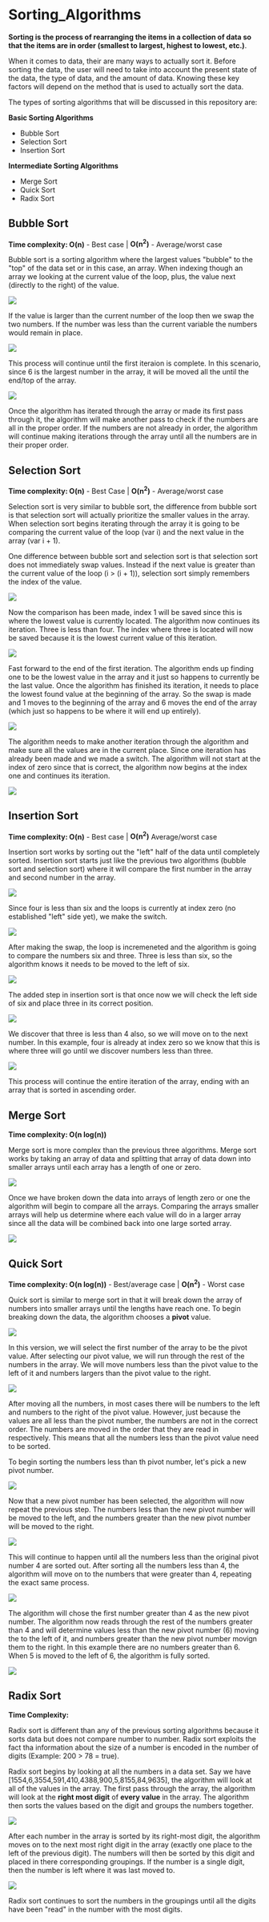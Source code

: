 # Sorting_Algorithms

**Sorting is the process of rearranging the items in a collection of data so that the items are in order (smallest to largest, highest to lowest, etc.)**.

When it comes to data, their are many ways to actually sort it. Before sorting the data, the user will need to take into account the present state of the data, the type of data, and the amount of data. Knowing these key factors will depend on the method that is used to actually sort the data.

The types of sorting algorithms that will be discussed in this repository are:

**Basic Sorting Algorithms**
- Bubble Sort
- Selection Sort
- Insertion Sort

**Intermediate Sorting Algorithms**
- Merge Sort
- Quick Sort
- Radix Sort

## Bubble Sort

**Time complexity: O(n)** - Best case | **O(n<sup>2</sup>)** - Average/worst case

Bubble sort is a sorting algorithm where the largest values "bubble" to the "top" of the data set or in this case, an array. When indexing though an array we looking at the current value of the loop, plus, the value next (directly to the right) of the value.

![](images/bubble_sort_one.png)

If the value is larger than the current number of the loop then we swap the two numbers. If the number was less than the current variable the numbers would remain in place.

![](images/bubble_sort_two.png)

This process will continue until the first iteraion is complete. In this scenario, since 6 is the largest number in the array, it will be moved all the until the end/top of the array.

![](images/bubble_sort_three.png)

Once the algorithm has iterated through the array or made its first pass through it, the algorithm will make another pass to check if the numbers are all in the proper order. If the numbers are not already in order, the algorithm will continue making iterations through the array until all the numbers are in their proper order.

## Selection Sort

**Time complexity: O(n)** - Best Case | **O(n<sup>2</sup>)** - Average/worst case

Selection sort is very similar to bubble sort, the difference from bubble sort is that selection sort will actually prioritize the smaller values in the array. When selection sort begins iterating through the array it is going to be comparing the current value of the loop (var i) and the next value in the array (var i + 1).

One difference between bubble sort and selection sort is that selection sort does not immediately swap values. Instead if the next value is greater than the current value of the loop (i > (i + 1)), selection sort simply remembers the index of the value.

![](images/selection_sort_one.png)

Now the comparison has been made, index 1 will be saved since this is where the lowest value is currently located. The algorithm now continues its iteration. Three is less than four. The index where three is located will now be saved because it is the lowest current value of this iteration.

![](images/selection_sort_two.png)

Fast forward to the end of the first iteration. The algorithm ends up finding one to be the lowest value in the array and it just so happens to currently be the last value. Once the algorithm has finished its iteration, it needs to place the lowest found value at the beginning of the array. So the swap is made and 1 moves to the beginning of the array and 6 moves the end of the array (which just so happens to be where it will end up entirely).

![](images/selection_sort_three.png)

The algorithm needs to make another iteration through the algorithm and make sure all the values are in the current place. Since one iteration has already been made and we made a switch. The algorithm will not start at the index of zero since that is correct, the algorithm now begins at the index one and continues its iteration.

![](images/selection_sort_four.png)

## Insertion Sort

**Time complexity: O(n)** - Best case | **O(n<sup>2</sup>)** Average/worst case

Insertion sort works by sorting out the "left" half of the data until completely sorted. Insertion sort starts just like the previous two algorithms (bubble sort and selection sort) where it will compare the first number in the array and second number in the array.

![](images/insertion_sort_one.png)

Since four is less than six and the loops is currently at index zero (no established "left" side yet), we make the switch.

![](images/insertion_sort_two.png)

After making the swap, the loop is incremeneted and the algorithm is going to compare the numbers six and three. Three is less than six, so the algorithm knows it needs to be moved to the left of six. 

![](images/insertion_sort_three.png)

The added step in insertion sort is that once now we will check the left side of six and place three in its correct position.

![](images/insertion_sort_four.png)

We discover that three is less than 4 also, so we will move on to the next number. In this example, four is already at index zero so we know that this is where three will go until we discover numbers less than three.

![](images/insertion_sort_five.png)

This process will continue the entire iteration of the array, ending with an array that is sorted in ascending order.

## Merge Sort

**Time complexity: O(n log(n))**

Merge sort is more complex than the previous three algorithms. Merge sort works by taking an array of data and splitting that array of data down into smaller arrays until each array has a length of one or zero.

![](images/merge_sort_one.png)

Once we have broken down the data into arrays of length zero or one the algorithm will begin to compare all the arrays. Comparing the arrays smaller arrays will help us determine where each value will do in a larger array since all the data will be combined back into one large sorted array.

![](images/merge_sort_two.png)

## Quick Sort

**Time complexity: O(n log(n))** - Best/average case | **O(n<sup>2</sup>)** - Worst case

Quick sort is similar to merge sort in that it will break down the array of numbers into smaller arrays until the lengths have reach one. To begin breaking down the data, the algorithm chooses a **pivot** value.

![](images/quick_sort_one.png)

In this version, we will select the first number of the array to be the pivot value. After selecting our pivot value, we will run through the rest of the numbers in the array. We will move numbers less than the pivot value to the left of it and numbers largers than the pivot value to the right.

![](images/quick_sort_two.png)

After moving all the numbers, in most cases there will be numbers to the left and numbers to the right of the pivot value. However, just because the values are all less than the pivot number, the numbers are not in the correct order. The numbers are moved in the order that they are read in respectively. This means that all the numbers less than the pivot value need to be sorted.

To begin sorting the numbers less than th pivot number, let's pick a new pivot number.

![](images/quick_sort_three.png)

Now that a new pivot number has been selected, the algorithm will now repeat the previous step. The numbers less than the new pivot number will be moved to the left, and the numbers greater than the new pivot number will be moved to the right.

![](images/quick_sort_four.png)

This will continue to happen until all the numbers less than the original pivot number 4 are sorted out. After sorting all the numbers less than 4, the algorithm will move on to the numbers that were greater than 4, repeating the exact same process.

![](images/quick_sort_five.png)

The algorithm will chose the first number greater than 4 as the new pivot number. The algorithm now reads through the rest of the numbers greater than 4 and will determine values less than the new pivot number (6) moving the to the left of it, and numbers greater than the new pivot number movign them to the right. In this example there are no numbers greater than 6. When 5 is moved to the left of 6, the algorithm is fully sorted.

![](images/quick_sort_six.png)

## Radix Sort

**Time Complexity:**

Radix sort is different than any of the previous sorting algorithms because it sorts data but does not compare number to number. Radix sort exploits the fact tha information about the size of a number is encoded in the number of digits (Example: 200 > 78 = true).

Radix sort begins by looking at all the numbers in a data set. Say we have [1554,6,3554,591,410,4388,900,5,8155,84,9635], the algorithm will look at all of the values in the array. The first pass through the array, the algorithm will look at the **right most digit** of **every value** in the array. The algorithm then sorts the values based on the digit and groups the numbers together.

![](images/radix_sort_one.png)

After each number in the array is sorted by its right-most digit, the algorithm moves on to the next most right digit in the array (exactly one place to the left of the previous digit). The numbers will then be sorted by this digit and placed in there corresponding groupings. If the number is a single digit, then the number is left where it was last moved to.

![](images/radix_sort_two.png)

Radix sort continues to sort the numbers in the groupings until all the digits have been "read" in the number with the most digits.